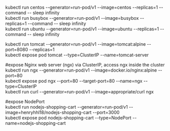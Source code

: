 kubectl run centos --generator=run-pod/v1 --image=centos --replicas=1 --command -- sleep infinity  
kubectl run busybox --generator=run-pod/v1 --image=busybox --replicas=1 --command -- sleep infinity  
kubectl run ubuntu --generator=run-pod/v1 --image=ubuntu --replicas=1 --command -- sleep infinity  

kubectl run tomcat --generator=run-pod/v1 --image=tomcat:alpine --port=8080 --replicas=1  
kubectl expose pod tomcat --type=ClusterIP --name=tomcat-server  

#expose Nginx web server (ngx) via ClusterIP, access ngx inside the cluster  
kubectl run ngx  --generator=run-pod/v1 --image=docker.io/nginx:alpine --port=80  
kubectl expose pod ngx --port=80 --target-port=80 --name=ngx --type=ClusterIP  
kubectl run curl --generator=run-pod/v1 --image=appropriate/curl ngx  

#expose NodePort  
kubectl run nodejs-shopping-cart --generator=run-pod/v1 --image=henryhhl18/nodejs-shopping-cart --port=3000  
kubectl expose pod nodejs-shopping-cart --type=NodePort --name=nodejs-shopping-cart  
